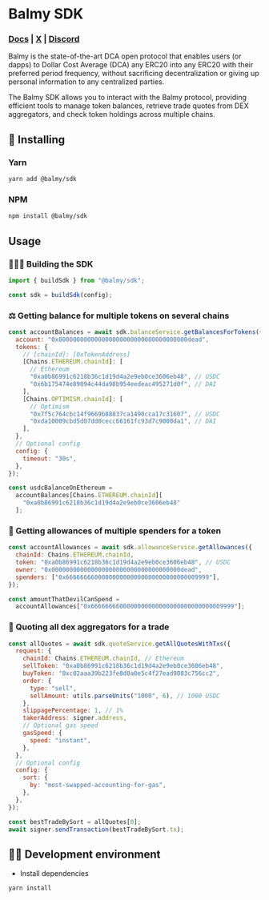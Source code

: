 # Balmy SDK
### [Docs](https://docs.balmy.xyz) | [X](https://x.com/balmy_xyz) | [Discord](http://discord.balmy.xyz/)

Balmy is the state-of-the-art DCA open protocol that enables users (or dapps) to Dollar Cost Average (DCA) any ERC20 into any ERC20 with their preferred period frequency, without sacrificing decentralization or giving up personal information to any centralized parties.

The Balmy SDK allows you to interact with the Balmy protocol, providing efficient tools to manage token balances, retrieve trade quotes from DEX aggregators, and check token holdings across multiple chains.

## 🧪 Installing

### Yarn

```bash
yarn add @balmy/sdk
```

### NPM

```bash
npm install @balmy/sdk
```

## Usage

### 👷🏽‍♀️ Building the SDK

```javascript
import { buildSdk } from "@balmy/sdk";

const sdk = buildSdk(config);
```

### ⚖️ Getting balance for multiple tokens on several chains

```javascript
const accountBalances = await sdk.balanceService.getBalancesForTokens({
  account: "0x000000000000000000000000000000000000dead",
  tokens: {
    // [chainId]: [0xTokenAddress]
    [Chains.ETHEREUM.chainId]: [
      // Ethereum
      "0xa0b86991c6218b36c1d19d4a2e9eb0ce3606eb48", // USDC
      "0x6b175474e89094c44da98b954eedeac495271d0f", // DAI
    ],
    [Chains.OPTIMISM.chainId]: [
      // Optimism
      "0x7f5c764cbc14f9669b88837ca1490cca17c31607", // USDC
      "0xda10009cbd5d07dd0cecc66161fc93d7c9000da1", // DAI
    ],
  },
  // Optional config
  config: {
    timeout: "30s",
  },
});

const usdcBalanceOnEthereum =
  accountBalances[Chains.ETHEREUM.chainId][
    "0xa0b86991c6218b36c1d19d4a2e9eb0ce3606eb48"
  ];
```

### 💸 Getting allowances of multiple spenders for a token

```javascript
const accountAllowances = await sdk.allowanceService.getAllowances({
  chainId: Chains.ETHEREUM.chainId,
  token: "0xa0b86991c6218b36c1d19d4a2e9eb0ce3606eb48", // USDC
  owner: "0x000000000000000000000000000000000000dead",
  spenders: ["0x6666666600000000000000000000000000009999"],
});

const amountThatDevilCanSpend =
  accountAllowances["0x6666666600000000000000000000000000009999"];
```

### 🔄 Quoting all dex aggregators for a trade

```javascript
const allQuotes = await sdk.quoteService.getAllQuotesWithTxs({
  request: {
    chainId: Chains.ETHEREUM.chainId, // Ethereum
    sellToken: "0xa0b86991c6218b36c1d19d4a2e9eb0ce3606eb48",
    buyToken: "0xc02aaa39b223fe8d0a0e5c4f27ead9083c756cc2",
    order: {
      type: "sell",
      sellAmount: utils.parseUnits("1000", 6), // 1000 USDC
    },
    slippagePercentage: 1, // 1%
    takerAddress: signer.address,
    // Optional gas speed
    gasSpeed: {
      speed: "instant",
    },
  },
  // Optional config
  config: {
    sort: {
      by: "most-swapped-accounting-for-gas",
    },
  },
});

const bestTradeBySort = allQuotes[0];
await signer.sendTransaction(bestTradeBySort.tx);
```

## 👨‍💻 Development environment

- Install dependencies

```bash
yarn install
```
